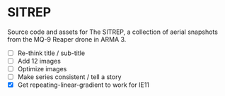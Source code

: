 # SITREP

Source code and assets for The SITREP, a collection of aerial snapshots from the MQ-9 Reaper drone in ARMA 3.

- [ ] Re-think title / sub-title
- [ ] Add 12 images
- [ ] Optimize images
- [ ] Make series consistent / tell a story
- [X] Get repeating-linear-gradient to work for IE11
